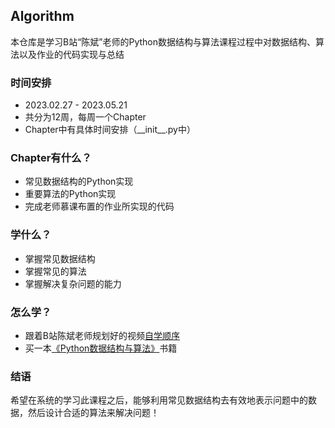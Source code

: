 ## Algorithm

本仓库是学习B站“陈斌”老师的Python数据结构与算法课程过程中对数据结构、算法以及作业的代码实现与总结

### 时间安排
- 2023.02.27 - 2023.05.21
- 共分为12周，每周一个Chapter
- Chapter中有具体时间安排（\_\_init__.py中）

### Chapter有什么？
- 常见数据结构的Python实现
- 重要算法的Python实现
- 完成老师慕课布置的作业所实现的代码

### 学什么？
- 掌握常见数据结构
- 掌握常见的算法
- 掌握解决复杂问题的能力

### 怎么学？
- 跟着B站陈斌老师规划好的视频[自学顺序](https://www.bilibili.com/read/cv17415452?spm_id_from=333.999.list.card_opus.click)
- 买一本[《Python数据结构与算法》](https://book.douban.com/subject/34785178/)书籍

### 结语
希望在系统的学习此课程之后，能够利用常见数据结构去有效地表示问题中的数据，然后设计合适的算法来解决问题！